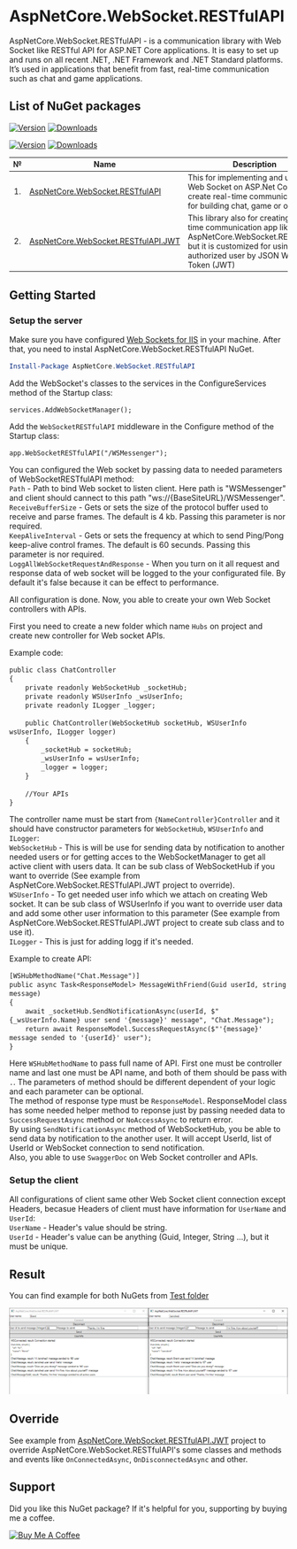 # AspNetCore.WebSocket.RESTfulAPI 

AspNetCore.WebSocket.RESTfulAPI - is a communication library with Web Socket like RESTful API for ASP.NET Core applications. It is easy to set up and runs on all recent .NET, .NET Framework and .NET Standard platforms. It’s used in applications that benefit from fast, real-time communication such as chat and game applications.


## List of NuGet packages
[![Version](https://img.shields.io/nuget/vpre/AspNetCore.WebSocket.RESTfulAPI?label=Downloads:AspNetCore.WebSocket.RESTfulAPI)](https://www.nuget.org/packages/AspNetCore.WebSocket.RESTfulAPI)
[![Downloads](https://img.shields.io/nuget/dt/AspNetCore.WebSocket.RESTfulAPI?label=Downloads:AspNetCore.WebSocket.RESTfulAPI)](https://www.nuget.org/packages/AspNetCore.WebSocket.RESTfulAPI)

[![Version](https://img.shields.io/nuget/vpre/AspNetCore.WebSocket.RESTfulAPI.JWT?label=Downloads:AspNetCore.WebSocket.RESTfulAPI.JWT)](https://www.nuget.org/packages/AspNetCore.WebSocket.RESTfulAPI.JWT)
[![Downloads](https://img.shields.io/nuget/dt/AspNetCore.WebSocket.RESTfulAPI.JWT?label=Downloads:AspNetCore.WebSocket.RESTfulAPI.JWT)](https://www.nuget.org/packages/AspNetCore.WebSocket.RESTfulAPI.JWT)
           
<table>
   <thead>
    <th>№</th>
    <th>Name</th>
    <th>Description</th>
    <th>Endpoints</th>
  </thead>
  <tbody>
    <tr>
        <td align="center">1.</td>
        <td> <a href="https://www.nuget.org/packages/AspNetCore.WebSocket.RESTfulAPI">AspNetCore.WebSocket.RESTfulAPI</a></td>
        <td>This for implementing and using Web Socket on ASP.Net Core to create real-time communication app for building chat, game or other.</td>
        <td> <a href="https://app.swaggerhub.com/apis-docs/mirolimjon/AspNetCore.WebSocket.RESTfulAPI/1.0.0">View</a> </td>
    </tr>
    <tr>
        <td align="center">2.</td>
        <td> <a href="https://www.nuget.org/packages/AspNetCore.WebSocket.RESTfulAPI.JWT/">AspNetCore.WebSocket.RESTfulAPI.JWT</a></td>
        <td>This library also for creating real-time communication app like AspNetCore.WebSocket.RESTfulAPI, but it is customized for using authorized user by JSON Web Token (JWT)</td>
        <td> <a href="https://app.swaggerhub.com/apis-docs/mirolimjon/AspNetCore.WebSocket.RESTfulAPI/1.0.0">View</a> </td>
    </tr>
  </tbody>  
</table>


## Getting Started
### Setup the server

Make sure you have configured [Web Sockets for IIS](https://docs.microsoft.com/en-us/iis/configuration/system.webserver/websocket) in your machine. After that, you need to instal AspNetCore.WebSocket.RESTfulAPI NuGet.

```powershell
Install-Package AspNetCore.WebSocket.RESTfulAPI
```
Add the WebSocket's classes to the services in the ConfigureServices method of the Startup class:
```
services.AddWebSocketManager();
```
Add the `WebSocketRESTfulAPI` middleware in the Configure method of the Startup class:
```
app.WebSocketRESTfulAPI("/WSMessenger");
```
You can configured the Web socket by passing data to needed parameters of WebSocketRESTfulAPI method: <br/>
`Path` - Path to bind Web socket to listen client. Here path is "WSMessenger" and client should cannect to this path "ws://{BaseSiteURL}/WSMessenger". <br/>
`ReceiveBufferSize` - Gets or sets the size of the protocol buffer used to receive and parse frames. The default is 4 kb. Passing this parameter is nor required. <br/>
`KeepAliveInterval` - Gets or sets the frequency at which to send Ping/Pong keep-alive control frames. The default is 60 secunds. Passing this parameter is nor required. <br/>
`LoggAllWebSocketRequestAndResponse` - When you turn on it all request and response data of web socket will be logged to the your configurated file. By default it's false because it can be effect to performance. <br/>

All configuration is done. Now, you able to create your own Web Socket controllers with APIs.<br/> 

First you need to create a new folder which name `Hubs` on project and create new controller for Web socket APIs.

Example code:
```
public class ChatController
{
    private readonly WebSocketHub _socketHub;
    private readonly WSUserInfo _wsUserInfo;
    private readonly ILogger _logger;

    public ChatController(WebSocketHub socketHub, WSUserInfo wsUserInfo, ILogger logger)
    {
        _socketHub = socketHub;
        _wsUserInfo = wsUserInfo;
        _logger = logger;
    }

    //Your APIs  
}
```
 The controller name must be start from `{NameController}Controller` and it should have constructor parameters for `WebSocketHub`, `WSUserInfo` and `ILogger`: <br/>
`WebSocketHub` - This is will be use for sending data by notification to another needed users or for getting acces to the WebSocketManager to get all active client with users data. It can be sub class of WebSocketHub if you want to override (See example from AspNetCore.WebSocket.RESTfulAPI.JWT project to override).<br/>
`WSUserInfo` - To get needed user info which we attach on creating Web socket. It can be sub class of WSUserInfo if you want to override user data and add some other user information to this parameter (See example from AspNetCore.WebSocket.RESTfulAPI.JWT project to create sub class and to use it).<br/>
`ILogger` - This is just for adding logg if it's needed.

Example to create API:
```
[WSHubMethodName("Chat.Message")]
public async Task<ResponseModel> MessageWithFriend(Guid userId, string message)
{
    await _socketHub.SendNotificationAsync(userId, $"{_wsUserInfo.Name} user send '{message}' message", "Chat.Message");
    return await ResponseModel.SuccessRequestAsync($"'{message}' message sended to '{userId}' user");
}
```

Here `WSHubMethodName` to pass full name of API. First one must be controller name and last one must be API name, and both of them should be pass with `.`. The parameters of method should be different dependent of your logic and each parameter can be optional.<br/>
The method of response type must be `ResponseModel`. ResponseModel class has some needed helper method to reponse just by passing needed data to `SuccessRequestAsync` method or `NoAccessAsync` to return error.<br/>
By using `SendNotificationAsync` method of WebSocketHub, you be able to send data by notification to the another user. It will accept UserId, list of UserId or WebSocket connection to send notification.<br/>
Also, you able to use `SwaggerDoc` on Web Socket controller and APIs.

### Setup the client
All configurations of client same other Web Socket client connection except Headers, becasue Headers of client must have information for `UserName` and `UserId`:<br/>
`UserName` - Header's value should be string.<br/>
`UserId` - Header's value can be anything (Guid, Integer, String ...), but it must be unique.


## Result
You can find example for both NuGets from [Test folder](https://github.com/MirolimMajidov/WebSocket.RESTfulAPI/tree/master/tests)<br/>
<center><img src="img/ClientOfWebSocketRESTfull.png"/></center>

## Override
See example from [AspNetCore.WebSocket.RESTfulAPI.JWT](https://github.com/MirolimMajidov/WebSocket.RESTfulAPI/tree/master/src/AspNetCore.WebSocket.RESTfulAPI.JWT) project to override AspNetCore.WebSocket.RESTfulAPI's some classes and methods and events like `OnConnectedAsync`, `OnDisconnectedAsync` and other.

## Support
Did you like this NuGet package? If it's helpful for you, supporting by buying me a coffee.

<a href="https://www.buymeacoffee.com/MirolimMajidov" target="_blank" style="max-width: 170px;"><img src="https://cdn.buymeacoffee.com/buttons/v2/default-blue.png" alt="Buy Me A Coffee" style="max-width: 163px;"/></a>
